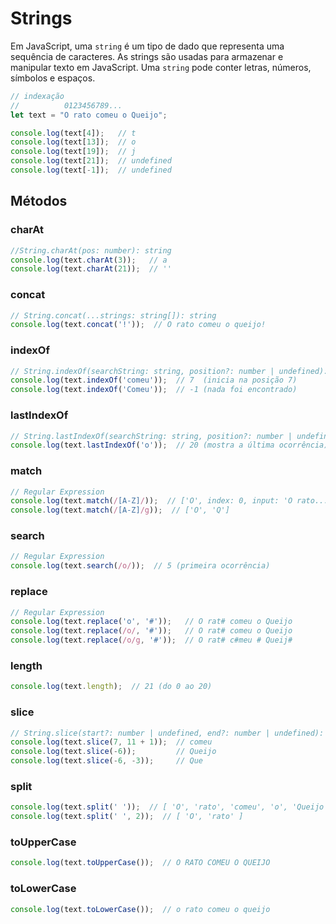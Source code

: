 # Strings


Em JavaScript, uma `string` é um tipo de dado que representa uma sequência de caracteres. 
As strings são usadas para armazenar e manipular texto em JavaScript. 
Uma `string` pode conter letras, números, símbolos e espaços.

```{.js linenums="1"}
// indexação
//          0123456789...
let text = "O rato comeu o Queijo";

console.log(text[4]);   // t
console.log(text[13]);  // o
console.log(text[19]);  // j
console.log(text[21]);  // undefined
console.log(text[-1]);  // undefined
```

## Métodos

### charAt
```{.js linenums="1"}
//String.charAt(pos: number): string
console.log(text.charAt(3));   // a  
console.log(text.charAt(21));  // ''
```

### concat
```{.js linenums="1"}
// String.concat(...strings: string[]): string
console.log(text.concat('!'));  // O rato comeu o queijo!
```

### indexOf
```{.js linenums="1"}
// String.indexOf(searchString: string, position?: number | undefined): number
console.log(text.indexOf('comeu'));  // 7  (inicia na posição 7)
console.log(text.indexOf('Comeu'));  // -1 (nada foi encontrado)
```

### lastIndexOf
```{.js linenums="1"}
// String.lastIndexOf(searchString: string, position?: number | undefined): number
console.log(text.lastIndexOf('o'));  // 20 (mostra a última ocorrência)
```

### match
```{.js linenums="1"}
// Regular Expression
console.log(text.match(/[A-Z]/));  // ['O', index: 0, input: 'O rato... ] 
console.log(text.match(/[A-Z]/g));  // ['O', 'Q'] 
```

### search
```{.js linenums="1"}
// Regular Expression
console.log(text.search(/o/));  // 5 (primeira ocorrência)
```

### replace
```{.js linenums="1"}
// Regular Expression
console.log(text.replace('o', '#'));   // O rat# comeu o Queijo
console.log(text.replace(/o/, '#'));   // O rat# comeu o Queijo
console.log(text.replace(/o/g, '#'));  // O rat# c#meu # Queij#
```

### length
```{.js linenums="1"}
console.log(text.length);  // 21 (do 0 ao 20)
```

### slice
```{.js linenums="1"}
// String.slice(start?: number | undefined, end?: number | undefined): string
console.log(text.slice(7, 11 + 1));  // comeu
console.log(text.slice(-6));         // Queijo
console.log(text.slice(-6, -3));     // Que
```

### split
```{.js linenums="1"}
console.log(text.split(' '));  // [ 'O', 'rato', 'comeu', 'o', 'Queijo' ]
console.log(text.split(' ', 2));  // [ 'O', 'rato' ]
```

### toUpperCase
```{.js linenums="1"}
console.log(text.toUpperCase());  // O RATO COMEU O QUEIJO
```

### toLowerCase
```{.js linenums="1"}
console.log(text.toLowerCase());  // o rato comeu o queijo
```